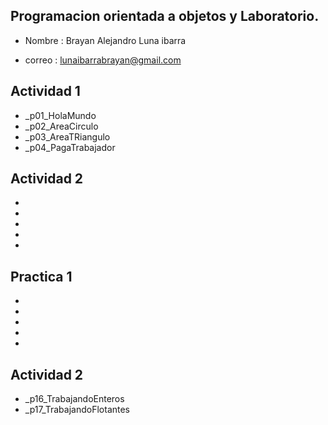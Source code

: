 ## Programacion orientada a objetos y Laboratorio.

- Nombre : Brayan Alejandro Luna ibarra 

- correo : lunaibarrabrayan@gmail.com

## Actividad 1

- _p01_HolaMundo 
- _p02_AreaCirculo
- _p03_AreaTRiangulo
- _p04_PagaTrabajador

## Actividad 2
-
-
-
-
-
## Practica 1
- 
-
-
-
-
## Actividad 2
- _p16_TrabajandoEnteros 
- _p17_TrabajandoFlotantes